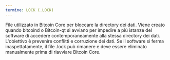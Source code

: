 ```yaml
---
termine: LOCK (.LOCK)
---
```


File utilizzato in Bitcoin Core per bloccare la directory dei dati. Viene creato quando bitcoind o Bitcoin-qt si avviano per impedire a più istanze del software di accedere contemporaneamente alla stessa directory dei dati. L'obiettivo è prevenire conflitti e corruzione dei dati. Se il software si ferma inaspettatamente, il file .lock può rimanere e deve essere eliminato manualmente prima di riavviare Bitcoin Core.